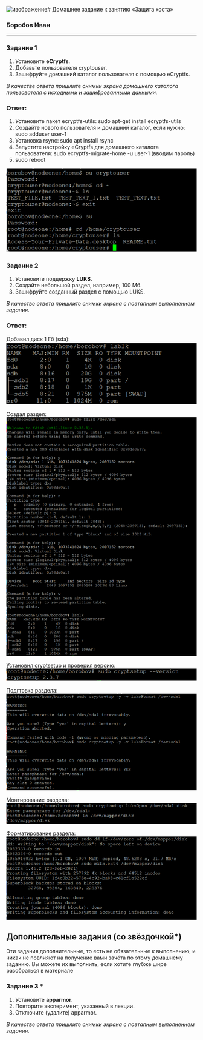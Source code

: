 ![изображение](https://github.com/Borobov/05-Data-storage-and-transmission-systems-/assets/122168309/28d08be9-803b-4981-9cbe-c0ad2e9edeb4)# Домашнее задание к занятию  «Защита хоста»

### Боробов Иван

------

### Задание 1

1. Установите **eCryptfs**.
2. Добавьте пользователя cryptouser.
3. Зашифруйте домашний каталог пользователя с помощью eCryptfs.


*В качестве ответа  пришлите снимки экрана домашнего каталога пользователя с исходными и зашифрованными данными.*  

### Ответ:

1. Установите пакет ecryptfs-utils: sudo apt-get install ecryptfs-utils  
2. Создайте нового пользователя и домашний каталог, если нужно: sudo adduser user-1
3. Установка rsync: sudo apt install rsync
4. Запустите настройку eCryptfs для домашнего каталога пользователя: sudo ecryptfs-migrate-home -u user-1 (вводим пароль)  
5. sudo reboot  

![1-1](https://github.com/Borobov/05-Data-storage-and-transmission-systems-/blob/e74179fc19afb809c3b47e6ef7bced1cd5237630/IMG-13-02/1.png)

### Задание 2

1. Установите поддержку **LUKS**.
2. Создайте небольшой раздел, например, 100 Мб.
3. Зашифруйте созданный раздел с помощью LUKS.

*В качестве ответа пришлите снимки экрана с поэтапным выполнением задания.*

### Ответ:

Добавил диск 1 Гб (sda):  
![2-2](https://github.com/Borobov/05-Data-storage-and-transmission-systems-/blob/e74179fc19afb809c3b47e6ef7bced1cd5237630/IMG-13-02/2.png)

Создал раздел:  
![2-3](https://github.com/Borobov/05-Data-storage-and-transmission-systems-/blob/e74179fc19afb809c3b47e6ef7bced1cd5237630/IMG-13-02/3.png)

Установил cryptsetup и проверил версию:  
![2-4](https://github.com/Borobov/05-Data-storage-and-transmission-systems-/blob/e74179fc19afb809c3b47e6ef7bced1cd5237630/IMG-13-02/4.png)

Подгтовка раздела:  
![2-5](https://github.com/Borobov/05-Data-storage-and-transmission-systems-/blob/e74179fc19afb809c3b47e6ef7bced1cd5237630/IMG-13-02/5.png)

Монтирование раздела:  
![2-6](https://github.com/Borobov/05-Data-storage-and-transmission-systems-/blob/e74179fc19afb809c3b47e6ef7bced1cd5237630/IMG-13-02/6.png)

Форматирование раздела:
![2-6-1](https://github.com/Borobov/05-Data-storage-and-transmission-systems-/blob/27fddaff7255d4948d7b983eafc246600eca76b3/IMG-13-02/6-1.png)




## Дополнительные задания (со звёздочкой*)

Эти задания дополнительные, то есть не обязательные к выполнению, и никак не повлияют на получение вами зачёта по этому домашнему заданию. Вы можете их выполнить, если хотите глубже шире разобраться в материале

### Задание 3 *

1. Установите **apparmor**.
2. Повторите эксперимент, указанный в лекции.
3. Отключите (удалите) apparmor.


*В качестве ответа пришлите снимки экрана с поэтапным выполнением задания.*



